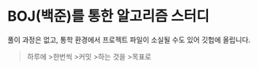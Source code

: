 #  BOJ(백준)를 통한 알고리즘 스터디
풀이 과정은 없고, 통학 환경에서 프로젝트 파일이 소실될 수도 있어 깃헙에 올립니다.
>하루에
     >한번씩
          >커밋
             >하는 것을
                     >목표로    
